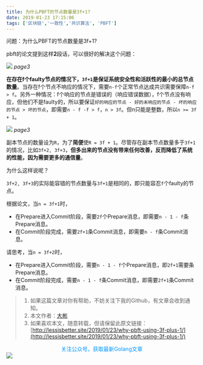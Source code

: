 ```yaml
---
title: 为什么PBFT的节点数量是3f+1?
date: 2019-01-23 17:15:06
tags: ['区块链','一致性','共识算法', 'PBFT']
---
```


问题：为什么PBFT的节点数量是3f+1?


pbft的论文提到这样**2**段话，可以很好的解决这个问题：



![](http://img.lessisbetter.site/2019-02-pbft-paper1.png)
*page3*


**在存在f个faulty节点的情况下，`3f+1`是保证系统安全性和活跃性的最小的总节点数量**。当存在f个节点不响应的情况下，需要`n-f`个正常节点达成共识需要保障`n-f > f`。另外一种情况：f个响应的节点是错误的（响应错误数据），f个节点没有响应，但他们不是faulty的，所以要保证`好的响应的节点 - 好的未响应的节点 - 坏的响应的节点 > 坏的节点`，即需要`n - f -f > f`，`n > 3f`。但n只能是整数，所以`n >= 3f + 1`。

![](http://img.lessisbetter.site/2019-02-pbft-paper2.png)
*page3*

副本节点的数量设为`R`，为了**简便**使`R = 3f + 1`。尽管存在副本节点数量多于`3f+1`的情况，比如`3f+2, 3f+3`，**但多出来的节点没有带来任何改善，反而降低了系统的性能，因为需要更多的通信量**。

为什么这样说呢？

`3f+2, 3f+3`的实际能容错的节点数量与`3f+1`是相同的，即只能容忍`f`个faulty的节点。

根据论文，当`n = 3f+1`时，
- 在Prepare进入Commit阶段，需要`2f`个Prepare消息，即需要`n - 1 - f`条Prepare消息。
- 在Commit阶段完成，需要`2f+1`条Commit消息，即需要`n - f`条Commit消息。

请思考，当`n = 3f+2`时，
- 在Prepare进入Commit阶段，需要`n - 1 - f`个Prepare消息，即`2f+1`需要条Prepare消息。
- 在Commit阶段完成，需要`n - 1 - f`条Commit消息，即需要`2f+1`条Commit消息。


> 1. 如果这篇文章对你有帮助，不妨关注下我的Github，有文章会收到通知。
> 2. 本文作者：[大彬](http://lessisbetter.site/about/)
> 3. 如果喜欢本文，随意转载，但请保留此原文链接：[http://lessisbetter.site/2019/01/23/why-pbft-using-3f-plus-1/](http://lessisbetter.site/2019/01/23/why-pbft-using-3f-plus-1/)


<div style="color:#0096FF; text-align:center">关注公众号，获取最新Golang文章</div>
<img src="http://img.lessisbetter.site/2019-01-article_qrcode.jpg" style="border:0"  align=center />
